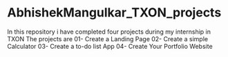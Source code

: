 # AbhishekMangulkar_TXON_projects
In this repository i have completed four projects during my internship in TXON
The projects are
01- Create a Landing Page 
02- Create a simple Calculator 
03- Create a to-do list App
04- Create Your Portfolio Website

